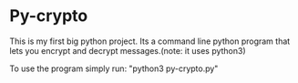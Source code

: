 # Py-crypto
This is my first big python project. Its a command line python program that lets you encrypt and decrypt messages.(note: it uses python3)

To use the program simply run:
"python3 py-crypto.py"
